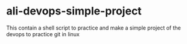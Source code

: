 # ali-devops-simple-project
This contain a shell script to practice and make a simple project of the devops to practice git in linux 
